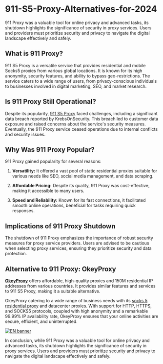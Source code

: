 # 911-S5-Proxy-Alternatives-for-2024
911 Proxy was a valuable tool for online privacy and advanced tasks, its shutdown highlights the significance of security in proxy services. Users and providers must prioritize security and privacy to navigate the digital landscape effectively and safely.

## What is 911 Proxy?

911 S5 Proxy is a versatile service that provides residential and mobile Socks5 proxies from various global locations. It is known for its high anonymity, security features, and ability to bypass geo-restrictions. The service caters to a wide range of users, from privacy-conscious individuals to businesses involved in digital marketing, SEO, and market research.

## Is 911 Proxy Still Operational?

Despite its popularity, [911 S5 Proxy](https://www.okeyproxy.com/proxy/the-best-911-proxy-alternative-in-2024/) faced challenges, including a significant data breach reported by KrebsOnSecurity. This breach led to customer data exposure and raised concerns about the service's security measures. Eventually, the 911 Proxy service ceased operations due to internal conflicts and security issues.

## Why Was 911 Proxy Popular?

911 Proxy gained popularity for several reasons:

1. **Versatility:** It offered a vast pool of static residential proxies suitable for various needs like SEO, social media management, and data scraping.
  
2. **Affordable Pricing:** Despite its quality, 911 Proxy was cost-effective, making it accessible to many users.
  
3. **Speed and Reliability:** Known for its fast connections, it facilitated smooth online operations, beneficial for tasks requiring quick responses.

## Implications of 911 Proxy Shutdown

The shutdown of 911 Proxy emphasizes the importance of robust security measures for proxy service providers. Users are advised to be cautious when selecting proxy services, ensuring they prioritize security and data protection.

## Alternative to 911 Proxy: OkeyProxy

[**OkeyProxy**](https://www.okeyproxy.com/en) offers affordable, high-quality proxies and 150M residential IP addresses from various countries. It provides similar features and services to 911 S5 Proxy, making it a suitable alternative. 

OkeyProxy catering to a wide range of business needs with its [socks 5 residential proxy](https://www.okeyproxy.com/en?link=b63b57) and datacenter proxies. With support for HTTP, HTTPS, and SOCKS5 protocols, coupled with high anonymity and a remarkable 99.99% IP availability rate, OkeyProxy ensures that your online activities are secure, efficient, and uninterrupted. 

[![EN banner](https://github.com/ConnectionCore/911-S5-Proxy-Alternatives-for-2024/assets/171773826/427a1b83-37e9-4b5e-81e3-0b44728ac737)](https://www.okeyproxy.com/en/residential-proxies?link=b63b57)

In conclusion, while 911 Proxy was a valuable tool for online privacy and advanced tasks, its shutdown highlights the significance of security in proxy services. Users and providers must prioritize security and privacy to navigate the digital landscape effectively and safely. 


